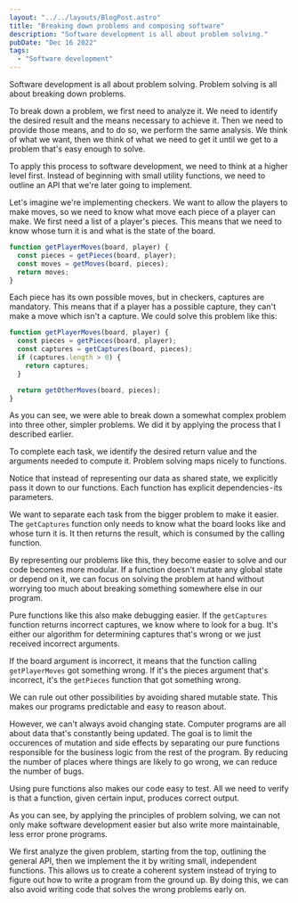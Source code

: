 ```yaml
---
layout: "../../layouts/BlogPost.astro"
title: "Breaking down problems and composing software"
description: "Software development is all about problem solving."
pubDate: "Dec 16 2022"
tags:
  - "Software development"
---
```


Software development is all about problem solving. Problem solving is all about breaking down problems.

To break down a problem, we first need to analyze it. We need to identify the desired result and the means necessary to achieve it. Then we need to provide those means, and to do so, we perform the same analysis. We think of what we want, then we think of what we need to get it until we get to a problem that's easy enough to solve.

To apply this process to software development, we need to think at a higher level first. Instead of beginning with small utility functions, we need to outline an API that we're later going to implement.

Let's imagine we're implementing checkers. We want to allow the players to make moves, so we need to know what move each piece of a player can make. We first need a list of a player's pieces. This means that we need to know whose turn it is and what is the state of the board.

```js
function getPlayerMoves(board, player) {
  const pieces = getPieces(board, player);
  const moves = getMoves(board, pieces);
  return moves;
}
```

Each piece has its own possible moves, but in checkers, captures are mandatory. This means that if a player has a possible capture, they can't make a move which isn't a capture. We could solve this problem like this:

```js
function getPlayerMoves(board, player) {
  const pieces = getPieces(board, player);
  const captures = getCaptures(board, pieces);
  if (captures.length > 0) {
    return captures;
  }

  return getOtherMoves(board, pieces);
}
```

As you can see, we were able to break down a somewhat complex problem into three other, simpler problems. We did it by applying the process that I described earlier.

To complete each task, we identify the desired return value and the arguments needed to compute it. Problem solving maps nicely to functions.

Notice that instead of representing our data as shared state, we explicitly pass it down to our functions. Each function has explicit dependencies - its parameters.

We want to separate each task from the bigger problem to make it easier. The `getCaptures` function only needs to know what the board looks like and whose turn it is. It then returns the result, which is consumed by the calling function.

By representing our problems like this, they become easier to solve and our code becomes more modular. If a function doesn't mutate any global state or depend on it, we can focus on solving the problem at hand without worrying too much about breaking something somewhere else in our program.

Pure functions like this also make debugging easier. If the `getCaptures` function returns incorrect captures, we know where to look for a bug. It's either our algorithm for determining captures that's wrong or we just received incorrect arguments.

If the board argument is incorrect, it means that the function calling `getPlayerMoves` got something wrong. If it's the pieces argument that's incorrect, it's the `getPieces` function that got something wrong.

We can rule out other possibilities by avoiding shared mutable state. This makes our programs predictable and easy to reason about.

However, we can't always avoid changing state. Computer programs are all about data that's constantly being updated. The goal is to limit the occurences of mutation and side effects by separating our pure functions responsible for the business logic from the rest of the program. By reducing the number of places where things are likely to go wrong, we can reduce the number of bugs.

Using pure functions also makes our code easy to test. All we need to verify is that a function, given certain input, produces correct output.

As you can see, by applying the principles of problem solving, we can not only make software development easier but also write more maintainable, less error prone programs.

We first analyze the given problem, starting from the top, outlining the general API, then we implement the it by writing small, independent functions. This allows us to create a coherent system instead of trying to figure out how to write a program from the ground up. By doing this, we can also avoid writing code that solves the wrong problems early on.
